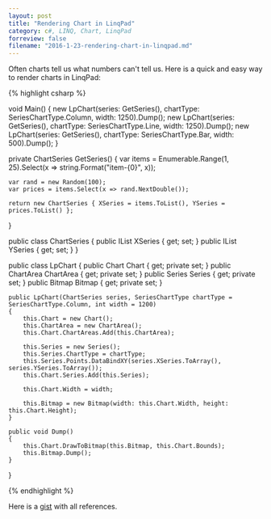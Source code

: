 ```yaml
---
layout: post
title: "Rendering Chart in LinqPad"
category: c#, LINQ, Chart, LinqPad
forreview: false
filename: "2016-1-23-rendering-chart-in-linqpad.md"
---
```


Often charts tell us what numbers can't tell us. Here is a quick and easy way to render charts in LinqPad:

{% highlight csharp %}

void Main()
{
	new LpChart(series: GetSeries(), chartType: SeriesChartType.Column, width: 1250).Dump();
	new LpChart(series: GetSeries(), chartType: SeriesChartType.Line, width: 1250).Dump();
	new LpChart(series: GetSeries(), chartType: SeriesChartType.Bar, width: 500).Dump();
}

private ChartSeries GetSeries()
{
	var items = Enumerable.Range(1, 25).Select(x => string.Format("item-{0}", x));

	var rand = new Random(100);
	var prices = items.Select(x => rand.NextDouble());

	return new ChartSeries { XSeries = items.ToList(), YSeries = prices.ToList() };
}

public class ChartSeries
{
	public IList<string> XSeries { get; set; }
	public IList<double> YSeries { get; set; }
}

public class LpChart
{
	public Chart Chart { get; private set; }
	public ChartArea ChartArea { get; private set; }
	public Series Series { get; private set; }
	public Bitmap Bitmap { get; private set; }

	public LpChart(ChartSeries series, SeriesChartType chartType = SeriesChartType.Column, int width = 1200)
	{
		this.Chart = new Chart();
		this.ChartArea = new ChartArea();
		this.Chart.ChartAreas.Add(this.ChartArea);

		this.Series = new Series();
		this.Series.ChartType = chartType;
		this.Series.Points.DataBindXY(series.XSeries.ToArray(), series.YSeries.ToArray());
		this.Chart.Series.Add(this.Series);

		this.Chart.Width = width;

		this.Bitmap = new Bitmap(width: this.Chart.Width, height: this.Chart.Height);
	}

	public void Dump()
	{
		this.Chart.DrawToBitmap(this.Bitmap, this.Chart.Bounds);
		this.Bitmap.Dump();
	}
}

{% endhighlight %}

Here is a [gist](https://gist.github.com/amithegde/895a2b468bb23745ce2a) with all references.